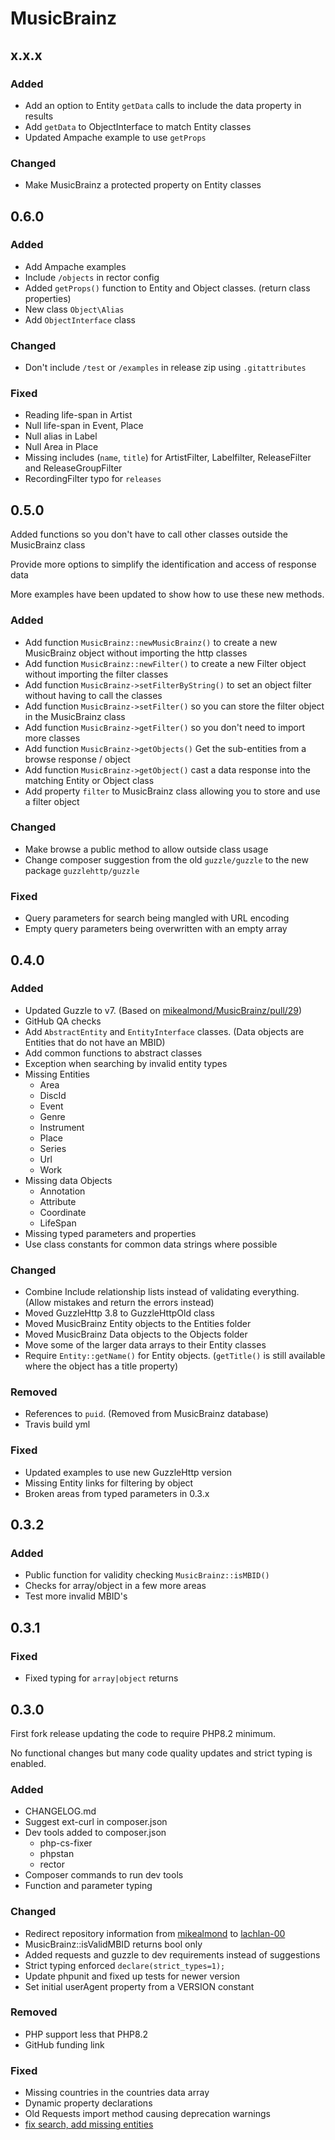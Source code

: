 # MusicBrainz

## x.x.x

### Added

* Add an option to Entity `getData` calls to include the data property in results
* Add `getData` to ObjectInterface to match Entity classes
* Updated Ampache example to use `getProps`

### Changed

* Make MusicBrainz a protected property on Entity classes

## 0.6.0

### Added

* Add Ampache examples
* Include `/objects` in rector config
* Added `getProps()` function to Entity and Object classes. (return class properties)
* New class `Object\Alias`
* Add `ObjectInterface` class

### Changed

* Don't include `/test` or `/examples` in release zip using `.gitattributes`

### Fixed

* Reading life-span in Artist
* Null life-span in Event, Place
* Null alias in Label
* Null Area in Place
* Missing includes (`name`, `title`) for ArtistFilter, Labelfilter, ReleaseFilter and ReleaseGroupFilter
* RecordingFilter typo for `releases`

## 0.5.0

Added functions so you don't have to call other classes outside the MusicBrainz class

Provide more options to simplify the identification and access of response data

More examples have been updated to show how to use these new methods.

### Added

* Add function `MusicBrainz::newMusicBrainz()` to create a new MusicBrainz object without importing the http classes
* Add function `MusicBrainz::newFilter()` to create a new Filter object without importing the filter classes
* Add function `MusicBrainz->setFilterByString()` to set an object filter without having to call the classes
* Add function `MusicBrainz->setFilter()` so you can store the filter object in the MusicBrainz class
* Add function `MusicBrainz->getFilter()` so you don't need to import more classes
* Add function `MusicBrainz->getObjects()` Get the sub-entities from a browse response / object
* Add function `MusicBrainz->getObject()` cast a data response into the matching Entity or Object class
* Add property `filter` to MusicBrainz class allowing you to store and use a filter object

### Changed

* Make browse a public method to allow outside class usage
* Change composer suggestion from the old `guzzle/guzzle` to the new package `guzzlehttp/guzzle`

### Fixed

* Query parameters for search being mangled with URL encoding
* Empty query parameters being overwritten with an empty array

## 0.4.0

### Added

* Updated Guzzle to v7. (Based on [mikealmond/MusicBrainz/pull/29](https://github.com/mikealmond/MusicBrainz/pull/29))
* GitHub QA checks
* Add `AbstractEntity` and `EntityInterface` classes. (Data objects are Entities that do not have an MBID)
* Add common functions to abstract classes
* Exception when searching by invalid entity types
* Missing Entities
  * Area
  * DiscId
  * Event
  * Genre
  * Instrument
  * Place
  * Series
  * Url
  * Work
* Missing data Objects
  * Annotation
  * Attribute
  * Coordinate
  * LifeSpan
* Missing typed parameters and properties
* Use class constants for common data strings where possible

### Changed

* Combine Include relationship lists instead of validating everything. (Allow mistakes and return the errors instead)
* Moved GuzzleHttp 3.8 to GuzzleHttpOld class
* Moved MusicBrainz Entity objects to the Entities folder
* Moved MusicBrainz Data objects to the Objects folder
* Move some of the larger data arrays to their Entity classes
* Require `Entity::getName()` for Entity objects. (`getTitle()` is still available where the object has a title property)

### Removed

* References to `puid`. (Removed from MusicBrainz database)
* Travis build yml

### Fixed

* Updated examples to use new GuzzleHttp version
* Missing Entity links for filtering by object
* Broken areas from typed parameters in 0.3.x

## 0.3.2

### Added

* Public function for validity checking `MusicBrainz::isMBID()`
* Checks for array/object in a few more areas
* Test more invalid MBID's

## 0.3.1

### Fixed

* Fixed typing for `array|object` returns

## 0.3.0

First fork release updating the code to require PHP8.2 minimum.

No functional changes but many code quality updates and strict typing is enabled.

### Added

* CHANGELOG.md
* Suggest ext-curl in composer.json
* Dev tools added to composer.json
  * php-cs-fixer
  * phpstan
  * rector
* Composer commands to run dev tools
* Function and parameter typing

### Changed

* Redirect repository information from [mikealmond](https://github.com/mikealmond/musicbrainz) to [lachlan-00](https://github.com/lachlan-00/musicbrainz)
* MusicBrainz::isValidMBID returns bool only
* Added requests and guzzle to dev requirements instead of suggestions
* Strict typing enforced `declare(strict_types=1);`
* Update phpunit and fixed up tests for newer version
* Set initial userAgent property from a VERSION constant

### Removed

* PHP support less that PHP8.2
* GitHub funding link

### Fixed

* Missing countries in the countries data array
* Dynamic property declarations
* Old Requests import method causing deprecation warnings
* [fix search, add missing entities](https://github.com/lachlan-00/MusicBrainz/pull/1)
